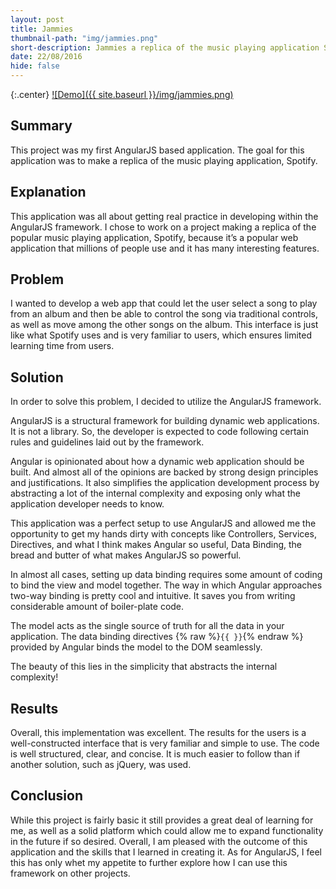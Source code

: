 ```yaml
---
layout: post
title: Jammies
thumbnail-path: "img/jammies.png"
short-description: Jammies a replica of the music playing application Spotify.
date: 22/08/2016
hide: false
---
```


{:.center}
[![Demo]({{ site.baseurl }}/img/jammies.png)](https://caseys-jammies.herokuapp.com)

## Summary

This project was my first AngularJS based application. The goal for this application was to make a replica of the music playing application, Spotify.

## Explanation

This application was all about getting real practice in developing within the AngularJS framework. I chose to work on a project making a replica of the popular music playing application, Spotify, because it’s a popular web application that millions of people use and it has many interesting features.

## Problem

I wanted to develop a web app that could let the user select a song to play from an album and then be able to control the song via traditional controls, as well as move among the other songs on the album. This interface is just like what Spotify uses and is very familiar to users, which ensures limited learning time from users.

## Solution

In order to solve this problem, I decided to utilize the AngularJS framework.

AngularJS is a structural framework for building dynamic web applications. It is not a library. So, the developer is expected to code following certain rules and guidelines laid out by the framework.

Angular is opinionated about how a dynamic web application should be built. And almost all of the opinions are backed by strong design principles and justifications. It also simplifies the application development process by abstracting a lot of the internal complexity and exposing only what the application developer needs to know.

This application was a perfect setup to use AngularJS and allowed me the opportunity to get my hands dirty with concepts like Controllers, Services, Directives, and what I think makes Angular so useful, Data Binding, the bread and butter of what makes AngularJS so powerful.

In almost all cases, setting up data binding requires some amount of coding to bind the view and model together. The way in which Angular approaches two-way binding is pretty cool and intuitive. It saves you from writing considerable amount of boiler-plate code.

The model acts as the single source of truth for all the data in your application. The data binding directives {% raw %}```{{ }}```{% endraw %} provided by Angular binds the model to the DOM seamlessly.

The beauty of this lies in the simplicity that abstracts the internal complexity!

## Results

Overall, this implementation was excellent. The results for the users is a well-constructed interface that is very familiar and simple to use. The code is well structured, clear, and concise. It is much easier to follow than if another solution, such as jQuery, was used.

## Conclusion

While this project is fairly basic it still provides a great deal of learning for me, as well as a solid platform which could allow me to expand functionality in the future if so desired. Overall, I am pleased with the outcome of this application and the skills that I learned in creating it. As for AngularJS, I feel this has only whet my appetite to further explore how I can use this framework on other projects.
